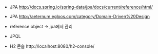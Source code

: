 * JPA
http://docs.spring.io/spring-data/jpa/docs/current/reference/html/

* JPA
http://aeternum.egloos.com/category/Domain-Driven%20Design

* reference object -> jpa에서 관리

* JPQL

* H2 콘솔
http://localhost:8080/h2-console/